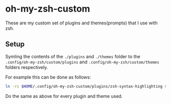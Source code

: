 # oh-my-zsh-custom

These are my custom set of plugins and themes(prompts) that I use with zsh.

## Setup

Symling the contents of the `./plugins` and `./themes` folder to the `.config/oh-my-zsh/custom/plugins` and `.config/oh-my-zsh/custom/themes` folders respectively.

For example this can be done as follows:
```sh
ln -rs $HOME/.config/oh-my-zsh-custom/plugins/zsh-syntax-highlighting $HOME/.config/oh-my-zsh/custom/plugins/zsh-syntax-highlighting
```

Do the same as above for every plugin and theme used.

